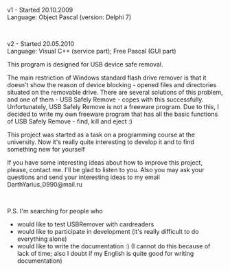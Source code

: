 <p>
v1 - Started 20.10.2009<br>
Language: Object Pascal (version: Delphi 7)<br>
</p>
<br>
<p>
v2 - Started 20.05.2010<br>
Language: Visual C++ (service part); Free Pascal (GUI part)<br>
</p>

<p>This program is designed for USB device safe removal.</p>
<p>The main restriction of Windows standard flash drive remover is that it doesn't show the reason of device blocking - opened files and directories situated on the removable drive. There are several solutions of this problem, and one of them - USB Safely Remove - copes with this successfully. Unfortunately, USB Safely Remove is not a freeware program. Due to this, I decided to write my own freeware program that has all the basic functions of USB Safely Remove - find, kill and eject :)</p>
<p>This project was started as a task on a programming course at the university. Now it's really quite interesting to develop it and to find something new for yourself</p>
<p>If you have some interesting ideas about how to improve this project, please, contact me. I'll be glad to listen to you. Also you may ask your questions and send your interesting ideas to my email DarthYarius_0990@mail.ru</p>
<br>
<p>P.S. I'm searching for people who<br>
<ul>
<li>would like to test USBRemover with cardreaders</li>
<li>would like to participate in development (it's really difficult to do everything alone)</li>
<li>would like to write the documentation :) (I cannot do this because of lack of time; also I doubt if my English is quite good for writing documentation)</li>
</ul>
</p>